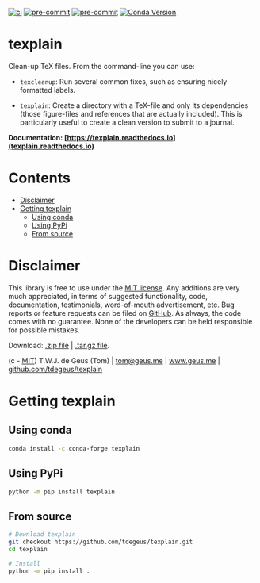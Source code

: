 [![ci](https://github.com/tdegeus/texplain/workflows/CI/badge.svg)](https://github.com/tdegeus/texplain/actions)
[![pre-commit](https://github.com/tdegeus/texplain/workflows/pre-commit/badge.svg)](https://github.com/tdegeus/texplain/actions)
[![pre-commit](https://img.shields.io/badge/pre--commit-enabled-brightgreen?logo=pre-commit&logoColor=white)](https://github.com/pre-commit/pre-commit)
[![Conda Version](https://img.shields.io/conda/vn/conda-forge/texplain.svg)](https://anaconda.org/conda-forge/texplain)

# texplain

Clean-up TeX files.
From the command-line you can use:

*   `texcleanup`:
    Run several common fixes, such as ensuring nicely formatted labels.

*   `texplain`:
    Create a directory with a TeX-file and only its dependencies
    (those figure-files and references that are actually included).
    This is particularly useful to create a clean version to submit to a journal.

**Documentation: [https://texplain.readthedocs.io](texplain.readthedocs.io)**

# Contents

<!-- MarkdownTOC -->

- [Disclaimer](#disclaimer)
- [Getting texplain](#getting-texplain)
    - [Using conda](#using-conda)
    - [Using PyPi](#using-pypi)
    - [From source](#from-source)

<!-- /MarkdownTOC -->

# Disclaimer

This library is free to use under the
[MIT license](https://github.com/tdegeus/texplain/blob/master/LICENSE).
Any additions are very much appreciated, in terms of suggested functionality, code, documentation,
testimonials, word-of-mouth advertisement, etc.
Bug reports or feature requests can be filed on [GitHub](https://github.com/tdegeus/texplain).
As always, the code comes with no guarantee.
None of the developers can be held responsible for possible mistakes.

Download:
[.zip file](https://github.com/tdegeus/texplain/zipball/master) |
[.tar.gz file](https://github.com/tdegeus/texplain/tarball/master).

(c - [MIT](https://github.com/tdegeus/texplain/blob/master/LICENSE)) T.W.J. de Geus (Tom) |
tom@geus.me |
www.geus.me |
[github.com/tdegeus/texplain](https://github.com/tdegeus/texplain)

# Getting texplain

## Using conda

```bash
conda install -c conda-forge texplain
```

## Using PyPi

```bash
python -m pip install texplain
```

## From source

```bash
# Download texplain
git checkout https://github.com/tdegeus/texplain.git
cd texplain

# Install
python -m pip install .
```

